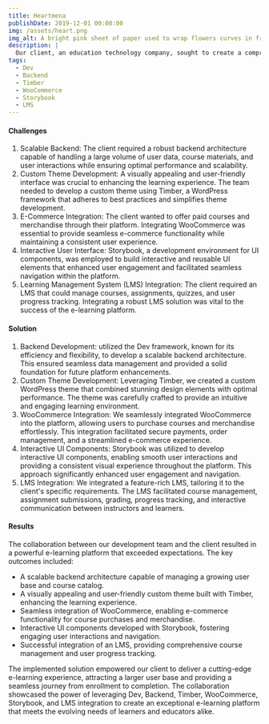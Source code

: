 ```yaml
---
title: Heartmena
publishDate: 2019-12-01 00:00:00
img: /assets/heart.png
img_alt: A bright pink sheet of paper used to wrap flowers curves in front of rich blue background
description: |
  Our client, an education technology company, sought to create a comprehensive e-learning platform that would provide a seamless and engaging learning experience for their users. To achieve their goals, they partnered with our development team to leverage a combination of cutting-edge technologies, including Dev, Backend, Timber, WooCommerce, Storybook, and LMS integration.
tags:
  - Dev
  - Backend
  - Timber
  - WooCommerce
  - Storybook
  - LMS
---
```


<h4>Challenges</h4>
<ol>
  <li>Scalable Backend: The client required a robust backend architecture capable of handling a large volume of user data, course materials, and user interactions while ensuring optimal performance and scalability.</li>
  <li>Custom Theme Development: A visually appealing and user-friendly interface was crucial to enhancing the learning experience. The team needed to develop a custom theme using Timber, a WordPress framework that adheres to best practices and simplifies theme development.</li>
  <li>E-Commerce Integration: The client wanted to offer paid courses and merchandise through their platform. Integrating WooCommerce was essential to provide seamless e-commerce functionality while maintaining a consistent user experience.</li>
  <li>Interactive User Interface: Storybook, a development environment for UI components, was employed to build interactive and reusable UI elements that enhanced user engagement and facilitated seamless navigation within the platform.</li>
  <li>Learning Management System (LMS) Integration: The client required an LMS that could manage courses, assignments, quizzes, and user progress tracking. Integrating a robust LMS solution was vital to the success of the e-learning platform.</li>
</ol>

<h4>Solution</h4>

<ol>
  <li>Backend Development: utilized the Dev framework, known for its efficiency and flexibility, to develop a scalable backend architecture. This ensured seamless data management and provided a solid foundation for future platform enhancements.</li>
  <li>Custom Theme Development: Leveraging Timber, we created a custom WordPress theme that combined stunning design elements with optimal performance. The theme was carefully crafted to provide an intuitive and engaging learning environment.</li>
  <li>WooCommerce Integration: We seamlessly integrated WooCommerce into the platform, allowing users to purchase courses and merchandise effortlessly. This integration facilitated secure payments, order management, and a streamlined e-commerce experience.</li>
  <li>Interactive UI Components: Storybook was utilized to develop interactive UI components, enabling smooth user interactions and providing a consistent visual experience throughout the platform. This approach significantly enhanced user engagement and navigation.</li>
  <li>LMS Integration: We integrated a feature-rich LMS, tailoring it to the client's specific requirements. The LMS facilitated course management, assignment submissions, grading, progress tracking, and interactive communication between instructors and learners.</li>
</ol>

<h4>Results</h4>
The collaboration between our development team and the client resulted in a powerful e-learning platform that exceeded expectations. The key outcomes included:
<ul>
  <li>A scalable backend architecture capable of managing a growing user base and course catalog.</li>
  <li>A visually appealing and user-friendly custom theme built with Timber, enhancing the learning experience.</li>
  <li>Seamless integration of WooCommerce, enabling e-commerce functionality for course purchases and merchandise.</li>
  <li>Interactive UI components developed with Storybook, fostering engaging user interactions and navigation.</li>
  <li>Successful integration of an LMS, providing comprehensive course management and user progress tracking.</li>
</ul>

The implemented solution empowered our client to deliver a cutting-edge e-learning experience, attracting a larger user base and providing a seamless journey from enrollment to completion. The collaboration showcased the power of leveraging Dev, Backend, Timber, WooCommerce, Storybook, and LMS integration to create an exceptional e-learning platform that meets the evolving needs of learners and educators alike.